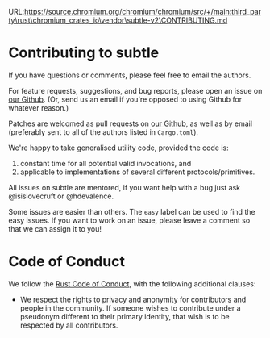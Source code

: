 URL:https://source.chromium.org/chromium/chromium/src/+/main:third_party\rust\chromium_crates_io\vendor\subtle-v2\CONTRIBUTING.md
# Contributing to subtle

If you have questions or comments, please feel free to email the
authors. 

For feature requests, suggestions, and bug reports, please open an
issue on [our Github](https://github.com/dalek-cryptography/subtle).  (Or,
send us an email if you're opposed to using Github for whatever reason.)

Patches are welcomed as pull requests on
[our Github](https://github.com/dalek-cryptography/subtle), as well as by
email (preferably sent to all of the authors listed in `Cargo.toml`).

We're happy to take generalised utility code, provided the code is:

1. constant time for all potential valid invocations, and
2. applicable to implementations of several different protocols/primitives.

All issues on subtle are mentored, if you want help with a bug just ask
@isislovecruft or @hdevalence.

Some issues are easier than others. The `easy` label can be used to find the
easy issues. If you want to work on an issue, please leave a comment so that we
can assign it to you!

# Code of Conduct

We follow the [Rust Code of Conduct](http://www.rust-lang.org/conduct.html),
with the following additional clauses:

* We respect the rights to privacy and anonymity for contributors and people in
  the community.  If someone wishes to contribute under a pseudonym different to
  their primary identity, that wish is to be respected by all contributors.
